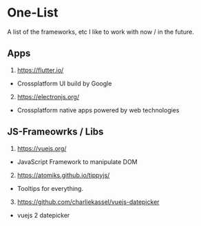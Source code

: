 # One-List
A list of the frameworks, etc I like to work with now / in the future.

## Apps

1. https://flutter.io/
  * Crossplatform UI build by Google
2. https://electronjs.org/
  * Crossplatform native apps powered by web technologies 

## JS-Frameowrks / Libs
1. https://vuejs.org/
  * JavaScript Framework to manipulate DOM
2. https://atomiks.github.io/tippyjs/
  * Tooltips for everything.
3. https://github.com/charliekassel/vuejs-datepicker
  * vuejs 2 datepicker



